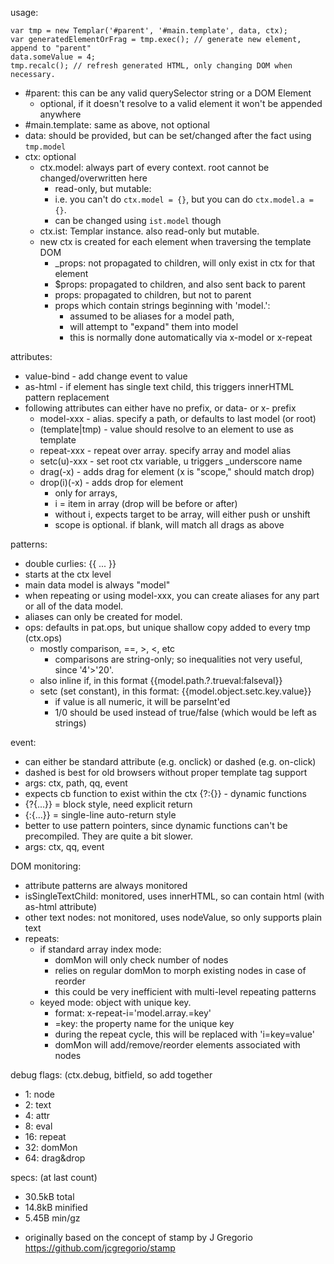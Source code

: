 usage:
```
var tmp = new Templar('#parent', '#main.template', data, ctx);
var generatedElementOrFrag = tmp.exec(); // generate new element, append to "parent"
data.someValue = 4;
tmp.recalc(); // refresh generated HTML, only changing DOM when necessary.
```
* #parent: this can be any valid querySelector string or a DOM Element
  * optional, if it doesn't resolve to a valid element it won't be appended anywhere
* #main.template: same as above, not optional
* data: should be provided, but can be set/changed after the fact using `tmp.model`
* ctx: optional
  * ctx.model: always part of every context. root cannot be changed/overwritten here
    * read-only, but mutable: 
    * i.e. you can't do `ctx.model = {}`, but you can do `ctx.model.a = {}`.
    * can be changed using `ist.model` though
  * ctx.ist: Templar instance. also read-only but mutable.
  * new ctx is created for each element when traversing the template DOM
    * _props: not propagated to children, will only exist in ctx for that element
    * $props: propagated to children, and also sent back to parent
    * props: propagated to children, but not to parent
    * props which contain strings beginning with 'model.':
      * assumed to be aliases for a model path, 
      * will attempt to "expand" them into model
      * this is normally done automatically via x-model or x-repeat

attributes:
* value-bind - add change event to value
* as-html - if element has single text child, this triggers innerHTML pattern replacement
* following attributes can either have no prefix, or data- or x- prefix
  * model-xxx - alias. specify a path, or defaults to last model (or root)
  * (template|tmp) - value should resolve to an element to use as template
  * repeat-xxx - repeat over array. specify array and model alias
  * setc(u)-xxx - set root ctx variable, u triggers _underscore name
  * drag(-x) - adds drag for element (x is "scope," should match drop)
  * drop(i)(-x) - adds drop for element
    * only for arrays, 
    * i = item in array (drop will be before or after)
    * without i, expects target to be array, will either push or unshift
    * scope is optional. if blank, will match all drags as above


patterns:
* double curlies: {{ ... }}
* starts at the ctx level
* main data model is always "model"
* when repeating or using model-xxx, you can create aliases for any part or all of the data model.
* aliases can only be created for model.
* ops: defaults in pat.ops, but unique shallow copy added to every tmp (ctx.ops)
  * mostly comparison, ==, >, <, etc
    * comparisons are string-only; so inequalities not very useful, since '4'>'20'.
  * also inline if, in this format {{model.path.?.trueval:falseval}}
  * setc (set constant), in this format: {{model.object.setc.key.value}}
    * if value is all numeric, it will be parseInt'ed
    * 1/0 should be used instead of true/false (which would be left as strings)

event:
* can either be standard attribute (e.g. onclick) or dashed (e.g. on-click)
* dashed is best for old browsers without proper template tag support
* args: ctx, path, qq, event
* expects cb function to exist within the ctx
{?:{}} - dynamic functions
* {?{...}} = block style, need explicit return
* {:{...}} = single-line auto-return style
* better to use pattern pointers, since dynamic functions can't be precompiled. They are quite a bit slower.
* args: ctx, qq, event

DOM monitoring:
* attribute patterns are always monitored
* isSingleTextChild: monitored, uses innerHTML, so can contain html (with as-html attribute)
* other text nodes: not monitored, uses nodeValue, so only supports plain text
* repeats:
  * if standard array index mode:
    * domMon will only check number of nodes
    * relies on regular domMon to morph existing nodes in case of reorder
    * this could be very inefficient with multi-level repeating patterns
  * keyed mode: object with unique key. 
    * format: x-repeat-i='model.array.=key'
    * =key: the property name for the unique key
    * during the repeat cycle, this will be replaced with 'i=key=value'
    * domMon will add/remove/reorder elements associated with nodes


debug flags: (ctx.debug, bitfield, so add together
* 1: node
* 2: text
* 4: attr
* 8: eval
* 16: repeat
* 32: domMon
* 64: drag&drop

specs: (at last count)
* 30.5kB total
* 14.8kB minified
* 5.45B min/gz

- originally based on the concept of stamp by J Gregorio https://github.com/jcgregorio/stamp